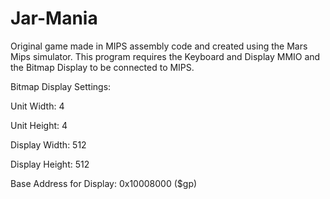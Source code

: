 # Jar-Mania
Original game made in MIPS assembly code and created using the Mars Mips simulator. This program requires the Keyboard and Display MMIO and the Bitmap Display to be connected to MIPS.

Bitmap Display Settings:

  Unit Width: 4
  
  Unit Height: 4
  
  Display Width: 512
  
  Display Height: 512
  
  Base Address for Display: 0x10008000 ($gp)
